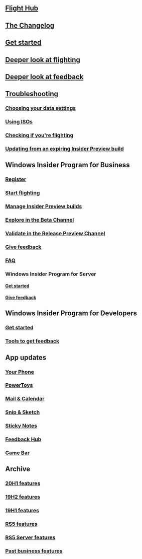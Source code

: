 ## [Flight Hub](https://docs.microsoft.com/windows-insider/flight-hub/)
## [The Changelog](https://docs.microsoft.com/windows-insider/Active-Dev-Branch)
## [Get started](https://docs.microsoft.com/windows-insider/get-started)
## [Deeper look at flighting](https://docs.microsoft.com/windows-insider/flighting)
## [Deeper look at feedback](https://docs.microsoft.com/windows-insider/feedback)
## [Troubleshooting](https://docs.microsoft.com/windows-insider/troubleshooting)
### [Choosing your data settings](https://docs.microsoft.com/windows-insider/data-settings)
### [Using ISOs](https://docs.microsoft.com/windows-insider/ISOs)
### [Checking if you're flighting](https://docs.microsoft.com/windows-insider/check-flighting-status)
### [Updating from an expiring Insider Preview build](https://docs.microsoft.com/windows-insider/build-expiration)
## Windows Insider Program for Business
### [Register](https://docs.microsoft.com/windows-insider/business/register)
### [Start flighting](https://docs.microsoft.com/windows-insider/business/flighting)
### [Manage Insider Preview builds](https://docs.microsoft.com/windows-insider/business/manage-builds)
### [Explore in the Beta Channel](https://docs.microsoft.com/windows-insider/business/explore-Beta-Channel)
### [Validate in the Release Preview Channel](https://docs.microsoft.com/windows-insider/business/validate-Release-Preview-Channel)
### [Give feedback](https://docs.microsoft.com/windows-insider/business/feedback)
### [FAQ](https://docs.microsoft.com/windows-insider/business/FAQ)
### Windows Insider Program for Server
#### [Get started](https://docs.microsoft.com/windows-insider/business/server-get-started)
#### [Give feedback](https://docs.microsoft.com/windows-insider/business/server-feedback)
## Windows Insider Program for Developers
### [Get started](https://docs.microsoft.com/windows-insider/developers/get-started)
### [Tools to get feedback](https://docs.microsoft.com/windows-insider/developers/tools)
## App updates
### [Your Phone](https://docs.microsoft.com/windows-insider/apps/your-phone)
### [PowerToys](https://docs.microsoft.com/windows-insider/apps/powertoys)
### [Mail & Calendar](https://docs.microsoft.com/windows-insider/apps/mail-and-calendar)
### [Snip & Sketch](https://docs.microsoft.com/windows-insider/apps/snip-and-sketch)
### [Sticky Notes](https://docs.microsoft.com/windows-insider/apps/sticky-notes)
### [Feedback Hub](https://docs.microsoft.com/windows-insider/apps/feedback-hub)
### [Game Bar](https://docs.microsoft.com/windows-insider/apps/game-bar)
## Archive
### [20H1 features](https://docs.microsoft.com/windows-insider/archive/new-in-20H1)
### [19H2 features](https://docs.microsoft.com/windows-insider/archive/new-in-19H2)
### [19H1 features](https://docs.microsoft.com/windows-insider/archive/new-in-19H1)
### [RS5 features](https://docs.microsoft.com/windows-insider/archive/new-in-RS5)
### [RS5 Server features](https://docs.microsoft.com/windows-insider/archive/new-in-RS5-server)
### [Past business features](https://docs.microsoft.com/windows-insider/archive/new-for-business)
